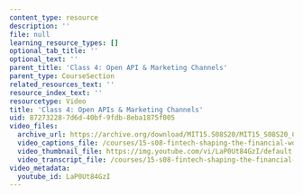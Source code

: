 ```yaml
---
content_type: resource
description: ''
file: null
learning_resource_types: []
optional_tab_title: ''
optional_text: ''
parent_title: 'Class 4: Open API & Marketing Channels'
parent_type: CourseSection
related_resources_text: ''
resource_index_text: ''
resourcetype: Video
title: 'Class 4: Open APIs & Marketing Channels'
uid: 87273228-7d6d-40bf-9fdb-8eba1875f005
video_files:
  archive_url: https://archive.org/download/MIT15.S08S20/MIT15_S08S20_Class04_300k.mp4
  video_captions_file: /courses/15-s08-fintech-shaping-the-financial-world-spring-2020/b81f92b379615523abfb5619ba2da349_LaP0Ut84GzI.vtt
  video_thumbnail_file: https://img.youtube.com/vi/LaP0Ut84GzI/default.jpg
  video_transcript_file: /courses/15-s08-fintech-shaping-the-financial-world-spring-2020/e2f73aeccd3b27a372e5cc638d8ce0a1_LaP0Ut84GzI.pdf
video_metadata:
  youtube_id: LaP0Ut84GzI
---
```

